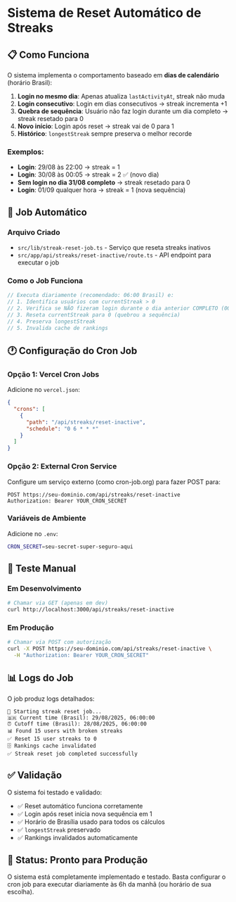 # Sistema de Reset Automático de Streaks

## 📋 Como Funciona

O sistema implementa o comportamento baseado em **dias de calendário** (horário Brasil):

1. **Login no mesmo dia**: Apenas atualiza `lastActivityAt`, streak não muda
2. **Login consecutivo**: Login em dias consecutivos → streak incrementa +1
3. **Quebra de sequência**: Usuário não faz login durante um dia completo → streak resetado para 0
4. **Novo início**: Login após reset → streak vai de 0 para 1  
5. **Histórico**: `longestStreak` sempre preserva o melhor recorde

### Exemplos:
- **Login**: 29/08 às 22:00 → streak = 1
- **Login**: 30/08 às 00:05 → streak = 2 ✅ (novo dia)
- **Sem login no dia 31/08 completo** → streak resetado para 0
- **Login**: 01/09 qualquer hora → streak = 1 (nova sequência)

## 🤖 Job Automático

### Arquivo Criado
- `src/lib/streak-reset-job.ts` - Serviço que reseta streaks inativos
- `src/app/api/streaks/reset-inactive/route.ts` - API endpoint para executar o job

### Como o Job Funciona
```typescript
// Executa diariamente (recomendado: 06:00 Brasil) e:
// 1. Identifica usuários com currentStreak > 0
// 2. Verifica se NÃO fizeram login durante o dia anterior COMPLETO (00:00-23:59)
// 3. Reseta currentStreak para 0 (quebrou a sequência)
// 4. Preserva longestStreak
// 5. Invalida cache de rankings
```

## 🕐 Configuração do Cron Job

### Opção 1: Vercel Cron Jobs
Adicione no `vercel.json`:

```json
{
  "crons": [
    {
      "path": "/api/streaks/reset-inactive",
      "schedule": "0 6 * * *"
    }
  ]
}
```

### Opção 2: External Cron Service
Configure um serviço externo (como cron-job.org) para fazer POST para:

```
POST https://seu-dominio.com/api/streaks/reset-inactive
Authorization: Bearer YOUR_CRON_SECRET
```

### Variáveis de Ambiente
Adicione no `.env`:

```bash
CRON_SECRET=seu-secret-super-seguro-aqui
```

## 🧪 Teste Manual

### Em Desenvolvimento
```bash
# Chamar via GET (apenas em dev)
curl http://localhost:3000/api/streaks/reset-inactive
```

### Em Produção
```bash
# Chamar via POST com autorização
curl -X POST https://seu-dominio.com/api/streaks/reset-inactive \
  -H "Authorization: Bearer YOUR_CRON_SECRET"
```

## 📊 Logs do Job

O job produz logs detalhados:
```
🔄 Starting streak reset job...
🇧🇷 Current time (Brasil): 29/08/2025, 06:00:00
⏰ Cutoff time (Brasil): 28/08/2025, 06:00:00
📊 Found 15 users with broken streaks
✅ Reset 15 user streaks to 0
🗄️ Rankings cache invalidated
✅ Streak reset job completed successfully
```

## ✅ Validação

O sistema foi testado e validado:
- ✅ Reset automático funciona corretamente
- ✅ Login após reset inicia nova sequência em 1
- ✅ Horário de Brasília usado para todos os cálculos
- ✅ `longestStreak` preservado
- ✅ Rankings invalidados automaticamente

## 🚀 Status: Pronto para Produção

O sistema está completamente implementado e testado. Basta configurar o cron job para executar diariamente às 6h da manhã (ou horário de sua escolha).